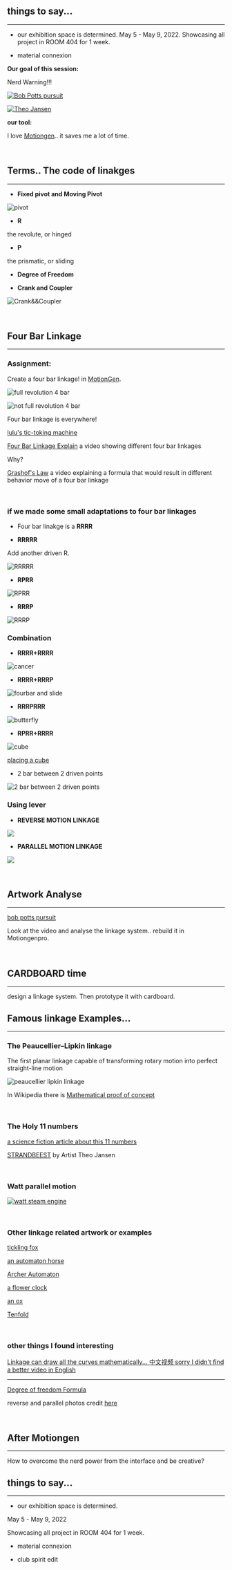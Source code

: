 ## things to say...

---

- our exhibition space is determined. May 5 - May 9, 2022. Showcasing all project in ROOM 404 for 1 week.

- material connexion


**Our goal of this session:**

Nerd Warning!!!

[![Bob Potts pursuit](http://www.mbandf.com/_newsletters/140701_MAD27m48/images/down/BobPotts-PursuitTwo_1440.jpg)](https://vimeo.com/99242581)

[![Theo Jansen](https://www.audemarspiguet.com/content/dam/ap/com/stories-art/theo-jansen-strandbeest/hero_1920x839.jpg.transform.apfw.jpg)](https://youtu.be/HSKyHmjyrkA)

**our tool:**

I love [Motiongen](http://motiongenpro.appspot.com/).. it saves me a lot of time.

<p>&nbsp;</p>

## **Terms.. The code of linakges**

---

- **Fixed pivot and Moving Pivot**

![pivot](https://technologystudent.com/cams/linkag1a.gif)

- **R**

the revolute, or hinged

- **P**

the prismatic, or sliding

- **Degree of Freedom**

- **Crank and Coupler**

![Crank&&Coupler](https://www.brainbell.com/creo/images/image001.jpg)

<p>&nbsp;</p>


## **Four Bar Linkage**

---

### **Assignment:**

Create a four bar linkage! in [MotionGen](http://motiongenpro.appspot.com/).

![full revolution 4 bar](images/linkage/fourbarfull.gif)

![not full revolution 4 bar](images/linkage/fourbarnotfull.gif)

Four bar linkage is everywhere!

[lulu's tic-toking machine](https://www.lulyu.me/work/tictoking) 

[Four Bar Linkage Explain](https://youtu.be/Vh8r_Cpfb8Q) a video showing different four bar linkages

Why?

[Grashof's Law](https://youtu.be/h8bz4ni6mdY) a video explaining a formula that would result in different behavior move of a four bar linkage

<p>&nbsp;</p>

### **if we made some small adaptations to four bar linkages**

- Four bar linakge is a **RRRR**

- **RRRRR**

Add another driven R.

![RRRRR](images/linkage/2barbetween.gif)

- **RPRR**

![RPRR](images/linkage/RPRR.gif)

- **RRRP**

![RRRP](images/linkage/RRRP.gif)

### **Combination**

- **RRRR+RRRR**

![cancer](https://image.shutterstock.com/image-vector/constellation-cancer-260nw-516818347.jpg)

- **RRRR+RRRP**

![fourbar and slide](images/linkage/fourbar&slide.gif)

- **RRRPRRR**

![butterfly](images/linkage/butterfly.gif)

- **RPRR+RRRR**

![cube](images/linkage/movecube.gif)

[placing a cube](https://youtu.be/IJASpyZ_vtY)

- 2 bar between 2 driven points

![2 bar between 2 driven points](images/linkage/2barbetween.gif)

### **Using lever**

- **REVERSE MOTION LINKAGE**

![](https://technologystudent.com/cams/linkag1a.gif)


- **PARALLEL MOTION LINKAGE**

![](https://technologystudent.com/cams/linkag2a.gif)


<p>&nbsp;</p>

## Artwork Analyse

---

[bob potts pursuit](https://vimeo.com/99242581)

Look at the video and analyse the linkage system.. rebuild it in Motiongenpro.

<p>&nbsp;</p>

## CARDBOARD time

---

design a linkage system. Then prototype it with cardboard.


## Famous linkage Examples...

---

### **The Peaucellier–Lipkin linkage**

The first planar linkage capable of transforming rotary motion into perfect straight-line motion

![peaucellier lipkin linkage](images/peaucellier–lipkin-linkage.gif)

In Wikipedia there is [Mathematical proof of concept](https://en.wikipedia.org/wiki/Peaucellier%E2%80%93Lipkin_linkage)

<p>&nbsp;</p>

### **The Holy 11 numbers**

[a science fiction article about this 11 numbers](https://clarkesworldmagazine.com/theodoridou_02_14/)

[STRANDBEEST](https://youtu.be/LewVEF2B_pM) by Artist Theo Jansen

<p>&nbsp;</p>

### **Watt parallel motion**

[![watt steam engine](https://upload.wikimedia.org/wikipedia/commons/thumb/e/e1/Watt_Parallel_Motion_Simulation.gif/440px-Watt_Parallel_Motion_Simulation.gif)](https://en.wikipedia.org/wiki/Parallel_motion)

<p>&nbsp;</p>

### Other linkage related artwork or examples

[tickling fox](https://www.instagram.com/p/CaCvtcSgvwd/)

[an automaton horse](https://youtu.be/YGoVssO3yEU)

[Archer Automaton](https://youtu.be/YIuBXjywir0)

[a flower clock](https://pin.it/2sREfee)

[an ox](https://pin.it/zVMnTIs)

[Tenfold](https://www.core77.com/posts/67529/Ten-Nifty-Linkage-Designs)

<p>&nbsp;</p>

### other things I found interesting

[Linkage can draw all the curves mathematically... 中文视频 sorry I didn't find a better video in English](https://www.bilibili.com/video/BV18h411W78v?share_source=copy_web)

---
[Degree of freedom Formula](https://en.wikipedia.org/wiki/Degrees_of_freedom_(mechanics))

reverse and parallel photos credit [here](https://technologystudent.com/cams/link1.htm)

<p>&nbsp;</p>

## After Motiongen

---

How to overcome the nerd power from the interface and be creative?

## things to say...

---

- our exhibition space is determined.

May 5 - May 9, 2022

Showcasing all project in ROOM 404 for 1 week.

- material connexion

- club spirit edit